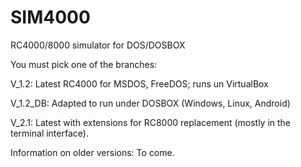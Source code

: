 # SIM4000
RC4000/8000 simulator for DOS/DOSBOX

You must pick one of the branches:

V_1.2: Latest RC4000 for MSDOS, FreeDOS; runs un VirtualBox

V_1.2_DB: Adapted to run under DOSBOX (Windows, Linux, Android)

V_2.1: Latest with extensions for RC8000 replacement (mostly in the terminal interface).

Information on older versions: To come.

